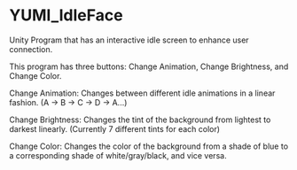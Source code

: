 # YUMI_IdleFace
Unity Program that has an interactive idle screen to enhance user connection.

This program has three buttons: Change Animation, Change Brightness, and Change Color.

Change Animation:
Changes between different idle animations in a linear fashion. (A -> B -> C -> D -> A...)

Change Brightness:
Changes the tint of the background from lightest to darkest linearly. (Currently 7 different tints for each color)

Change Color:
Changes the color of the background from a shade of blue to a corresponding shade of white/gray/black, and vice versa.
